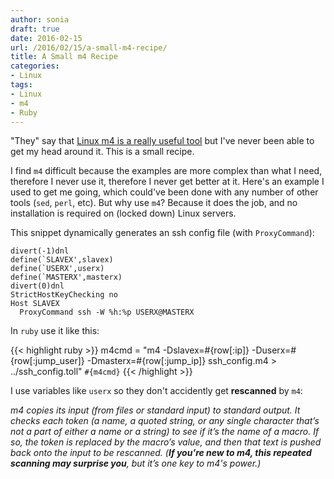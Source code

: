 ```yaml
---
author: sonia
draft: true
date: 2016-02-15
url: /2016/02/15/a-small-m4-recipe/
title: A Small m4 Recipe
categories:
- Linux
tags:
- Linux
- m4
- Ruby
---
```


"They" say that [Linux m4 is a really useful
tool](https://en.wikipedia.org/wiki/M4_%28computer_language%29) but
I've never been able to get my head around it. This is a small recipe.

<!--more-->

I find `m4` difficult because the examples are more complex than what I
need, therefore I never use it, therefore I never get better at it.
Here's an example I used to get me going, which could've been done with
any number of other tools (`sed`, `perl`, etc). But why use `m4`?
Because it does the job, and no installation is required on (locked
down) Linux servers.

This snippet dynamically generates an ssh config file (with
`ProxyCommand`):

~~~
divert(-1)dnl
define(`SLAVEX',slavex)
define(`USERX',userx)
define(`MASTERX',masterx)
divert(0)dnl
StrictHostKeyChecking no
Host SLAVEX
  ProxyCommand ssh -W %h:%p USERX@MASTERX
~~~

In `ruby` use it like this:

{{< highlight ruby >}}
m4cmd = "m4 -Dslavex=#{row[:ip]} -Duserx=#{row[:jump_user]}
  -Dmasterx=#{row[:jump_ip]} ssh_config.m4 > ../ssh_config.toll"
`#{m4cmd}`
{{< /highlight >}}

I use variables like `userx` so they don't accidently get **rescanned** by `m4`:

*m4 copies its input (from files or standard input) to standard output.
It checks each token (a name, a quoted string, or any single character
that’s not a part of either a name or a string) to see if it’s the name
of a macro. If so, the token is replaced by the macro’s value, and then
that text is pushed back onto the input to be rescanned. (**If you’re new
to m4, this repeated scanning may surprise you**, but it’s one key to m4's
power.)*
